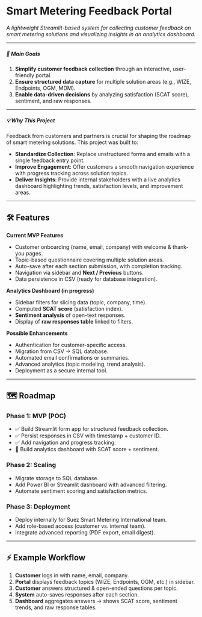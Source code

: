 # Smart Metering Feedback Portal  

*A lightweight Streamlit-based system for collecting customer feedback on smart metering solutions and visualizing insights in an analytics dashboard.*  

---

##### 🎯 Main Goals  
1. **Simplify customer feedback collection** through an interactive, user-friendly portal.  
2. **Ensure structured data capture** for multiple solution areas (e.g., WIZE, Endpoints, OGM, MDM).  
3. **Enable data-driven decisions** by analyzing satisfaction (SCAT score), sentiment, and raw responses.  

---

##### 💡 Why This Project  
Feedback from customers and partners is crucial for shaping the roadmap of smart metering solutions. This project was built to:  

- **Standardize Collection**: Replace unstructured forms and emails with a single feedback entry point.  
- **Improve Engagement**: Offer customers a smooth navigation experience with progress tracking across solution topics.  
- **Deliver Insights**: Provide internal stakeholders with a live analytics dashboard highlighting trends, satisfaction levels, and improvement areas.  

---

## 🛠️ Features  

**Current MVP Features**  
- Customer onboarding (name, email, company) with welcome & thank-you pages.  
- Topic-based questionnaire covering multiple solution areas.  
- Auto-save after each section submission, with completion tracking.  
- Navigation via sidebar and **Next / Previous** buttons.  
- Data persistence in CSV (ready for database integration).  

**Analytics Dashboard (in progress)**  
- Sidebar filters for slicing data (topic, company, time).  
- Computed **SCAT score** (satisfaction index).  
- **Sentiment analysis** of open-text responses.  
- Display of **raw responses table** linked to filters.  

**Possible Enhancements**  
- Authentication for customer-specific access.  
- Migration from CSV → SQL database.  
- Automated email confirmations or summaries.  
- Advanced analytics (topic modeling, trend analysis).  
- Deployment as a secure internal tool.  

---

## 🗺️ Roadmap  

### **Phase 1: MVP (POC)**  
- ✅ Build Streamlit form app for structured feedback collection.  
- ✅ Persist responses in CSV with timestamp + customer ID.  
- ✅ Add navigation and progress tracking.  
- 🚧 Build analytics dashboard with SCAT score + sentiment.  

### **Phase 2: Scaling**  
- Migrate storage to SQL database.  
- Add Power BI or Streamlit dashboard with advanced filtering.  
- Automate sentiment scoring and satisfaction metrics.  

### **Phase 3: Deployment**  
- Deploy internally for Suez Smart Metering International team.  
- Add role-based access (customer vs. internal team).  
- Integrate advanced reporting (PDF export, email digest).  

---

## ⚡ Example Workflow  

1. **Customer** logs in with name, email, company.  
2. **Portal** displays feedback topics (WIZE, Endpoints, OGM, etc.) in sidebar.  
3. **Customer** answers structured & open-ended questions per topic.  
4. **System** auto-saves responses after each section.  
5. **Dashboard** aggregates answers → shows SCAT score, sentiment trends, and raw response tables.  
